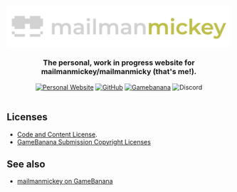 ![Logo](global_assets/img/logo.png)

<div align="center">

### The personal, <b>work in progress</b> website for mailmanmickey/mailmanmicky (that's me!).

[![Personal Website](https://img.shields.io/badge/mailmanmicky.github.io-bf4d4d?style=for-the-badge)](https://mailmanmicky.github.io/)
[![GitHub](https://img.shields.io/badge/-GitHub-161B22?style=for-the-badge)](https://github.com/mailmanmicky)
[![Gamebanana](https://img.shields.io/badge/-GameBanana-FFE033?style=for-the-badge)](https://gamebanana.com/members/1734849)
![Discord](https://img.shields.io/badge/mailmanmickey%234800-%235865F2?style=for-the-badge) 
<br><br>

</div>

## Licenses
- [Code and Content License](https://github.com/mailmanmicky/mailmanmicky.github.io/blob/main/License.md).
- [GameBanana Submission Copyright Licenses ](https://github.com/mailmanmicky/mailmanmicky.github.io/copyright/license.html)

## See also
- [mailmanmickey on GameBanana](https://gamebanana.com/members/1734849)

